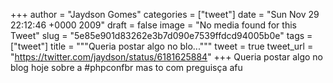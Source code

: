 
+++
author = "Jaydson Gomes"
categories = ["tweet"]
date = "Sun Nov 29 22:12:46 +0000 2009"
draft = false
image = "No media found for this Tweet"
slug = "5e85e901d83262e3b7d090e7539ffdcd94005b0e"
tags = ["tweet"]
title = """Queria postar algo no blo..."""
tweet = true
tweet_url = "https://twitter.com/jaydson/status/6181625884"
+++
Queria postar algo no blog hoje sobre a #phpconfbr mas to com preguisça afu
